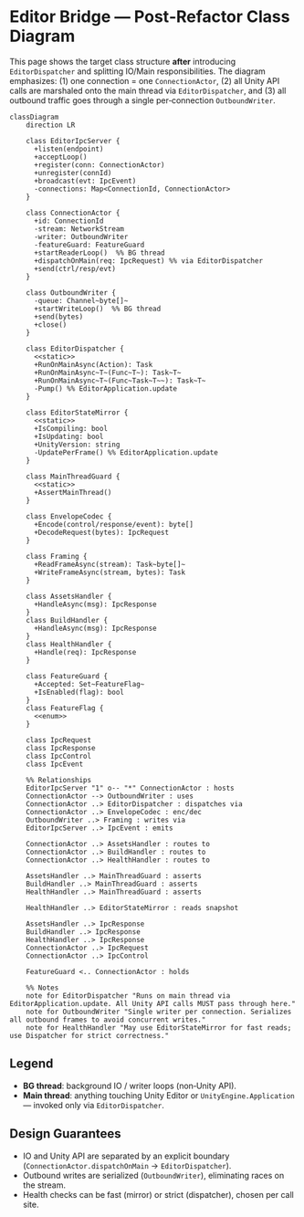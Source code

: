 # Editor Bridge — Post‑Refactor Class Diagram

This page shows the target class structure **after** introducing `EditorDispatcher` and splitting IO/Main responsibilities. The diagram emphasizes: (1) one connection = one `ConnectionActor`, (2) all Unity API calls are marshaled onto the main thread via `EditorDispatcher`, and (3) all outbound traffic goes through a single per‑connection `OutboundWriter`.

```mermaid
classDiagram
    direction LR

    class EditorIpcServer {
      +listen(endpoint)
      +acceptLoop()
      +register(conn: ConnectionActor)
      +unregister(connId)
      +broadcast(evt: IpcEvent)
      -connections: Map<ConnectionId, ConnectionActor>
    }

    class ConnectionActor {
      +id: ConnectionId
      -stream: NetworkStream
      -writer: OutboundWriter
      -featureGuard: FeatureGuard
      +startReaderLoop()  %% BG thread
      +dispatchOnMain(req: IpcRequest) %% via EditorDispatcher
      +send(ctrl/resp/evt)
    }

    class OutboundWriter {
      -queue: Channel~byte[]~
      +startWriteLoop()  %% BG thread
      +send(bytes)
      +close()
    }

    class EditorDispatcher {
      <<static>>
      +RunOnMainAsync(Action): Task
      +RunOnMainAsync~T~(Func~T~): Task~T~
      +RunOnMainAsync~T~(Func~Task~T~~): Task~T~
      -Pump() %% EditorApplication.update
    }

    class EditorStateMirror {
      <<static>>
      +IsCompiling: bool
      +IsUpdating: bool
      +UnityVersion: string
      -UpdatePerFrame() %% EditorApplication.update
    }

    class MainThreadGuard {
      <<static>>
      +AssertMainThread()
    }

    class EnvelopeCodec {
      +Encode(control/response/event): byte[]
      +DecodeRequest(bytes): IpcRequest
    }

    class Framing {
      +ReadFrameAsync(stream): Task~byte[]~
      +WriteFrameAsync(stream, bytes): Task
    }

    class AssetsHandler {
      +HandleAsync(msg): IpcResponse
    }
    class BuildHandler {
      +HandleAsync(msg): IpcResponse
    }
    class HealthHandler {
      +Handle(req): IpcResponse
    }

    class FeatureGuard {
      +Accepted: Set~FeatureFlag~
      +IsEnabled(flag): bool
    }
    class FeatureFlag {
      <<enum>>
    }

    class IpcRequest
    class IpcResponse
    class IpcControl
    class IpcEvent

    %% Relationships
    EditorIpcServer "1" o-- "*" ConnectionActor : hosts
    ConnectionActor --> OutboundWriter : uses
    ConnectionActor ..> EditorDispatcher : dispatches via
    ConnectionActor ..> EnvelopeCodec : enc/dec
    OutboundWriter ..> Framing : writes via
    EditorIpcServer ..> IpcEvent : emits

    ConnectionActor ..> AssetsHandler : routes to
    ConnectionActor ..> BuildHandler : routes to
    ConnectionActor ..> HealthHandler : routes to

    AssetsHandler ..> MainThreadGuard : asserts
    BuildHandler ..> MainThreadGuard : asserts
    HealthHandler ..> MainThreadGuard : asserts

    HealthHandler ..> EditorStateMirror : reads snapshot

    AssetsHandler ..> IpcResponse
    BuildHandler ..> IpcResponse
    HealthHandler ..> IpcResponse
    ConnectionActor ..> IpcRequest
    ConnectionActor ..> IpcControl

    FeatureGuard <.. ConnectionActor : holds

    %% Notes
    note for EditorDispatcher "Runs on main thread via EditorApplication.update. All Unity API calls MUST pass through here."
    note for OutboundWriter "Single writer per connection. Serializes all outbound frames to avoid concurrent writes."
    note for HealthHandler "May use EditorStateMirror for fast reads; use Dispatcher for strict correctness."
```

## Legend
- **BG thread**: background IO / writer loops (non‑Unity API).
- **Main thread**: anything touching Unity Editor or `UnityEngine.Application` — invoked only via `EditorDispatcher`.

## Design Guarantees
- IO and Unity API are separated by an explicit boundary (`ConnectionActor.dispatchOnMain` → `EditorDispatcher`).
- Outbound writes are serialized (`OutboundWriter`), eliminating races on the stream.
- Health checks can be fast (mirror) or strict (dispatcher), chosen per call site.

